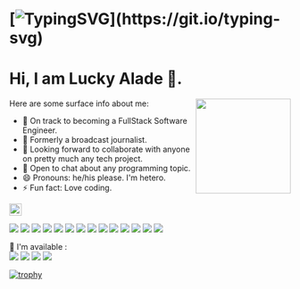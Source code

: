# [![TypingSVG](https://readme-typing-svg.demolab.com?lines=Welcome+To+My+Github+Page!;Enjoy+Your+Stay!;)](https://git.io/typing-svg)
# Hi, I am Lucky Alade 👋.

<img height="170" align="right" src="https://github-readme-stats.vercel.app/api?username=luckyalade&count_private=true&include_all_commits=true" />

Here are some surface info about me:

- 🔭 On track to becoming a FullStack Software Engineer.
- 🌱 Formerly a broadcast journalist.
- 👯 Looking forward to collaborate with anyone on pretty much any tech project.
- 💬 Open to chat about any programming topic.
- 😄 Pronouns: he/his please. I'm hetero.
- ⚡ Fun fact: Love coding.

<p align="left"> <img src="https://komarev.com/ghpvc/?username=luckyaladeprop&label=Profile%20views&color=0e75b6&style=flat" alt="ismaelkiprop" height=22/> </p>

<p>
  <img src="https://img.shields.io/badge/-Visual%20Studio%20Code-23A9F2?style=flat-square&logo=Visual%20Studio%20Code&logoColor=white"/>
  <img src="https://img.shields.io/badge/-Github-181717?style=flat-square&logo=GitHub&logoColor=white"/>
  <img src="https://img.shields.io/badge/-Git-F44D27?style=flat-square&logo=Git&logoColor=white"/>
  <img src="https://img.shields.io/badge/-Python-3776AB?style=flat-square&logo=Python&logoColor=white"/>
  <img src="https://img.shields.io/badge/-React-61DAFB?style=flat-square&logo=React&logoColor=white"/>
  <img src="https://img.shields.io/badge/-JavaScript-F7DF1E?style=flat-square&logo=JavaScript&logoColor=black"/>
  <img src="https://img.shields.io/badge/-SQL-4479A1?style=flat-square&logo=MySQL&logoColor=white"/>
  <img src="https://img.shields.io/badge/-Django-092E20?style=flat-square&logo=Django&logoColor=white"/>
  <img src="https://img.shields.io/badge/-API-009688?style=flat-square&logo=API&logoColor=white"/>
  <img src="https://img.shields.io/badge/-Bootstrap-563D7C?style=flat-square&logo=Bootstrap&logoColor=white"/>
  <img src="https://img.shields.io/badge/-Sass-CC6699?style=flat-square&logo=Sass&logoColor=white"/>
  <img src="https://img.shields.io/badge/-Node.js-417E38?style=flat-square&logo=Node.js&logoColor=white" />
  <img src="https://img.shields.io/badge/-Tailwind_CSS-38B2AC?style=flat-square&logo=Tailwind%20CSS&logoColor=white"/>
  <img src="https://img.shields.io/badge/-MongoDB-47A248?style=flat-square&logo=MongoDB&logoColor=white"/>





</p>
 
<p>
  📣 I'm available :<br/>
  <a href="mailto:luckyalade@gmail.com"><img src="https://img.shields.io/badge/e‑mail-D14836.svg?style=for-the-badge&logo=GMail&logoColor=white"/></a>
  <a href="https://instagram.com/mrstandu33"><img src="https://img.shields.io/badge/instagram-E4405F.svg?style=for-the-badge&logo=instagram&logoColor=white"/></a>
  <a href="https://www.linkedin.com/in/lucky-alade-19403477"><img src="https://img.shields.io/badge/linkedin-0077B5.svg?style=for-the-badge&logo=linkedin&logoColor=white"/></a>
  <a href="https://twitter.com/luckyalade"><img src="https://img.shields.io/badge/twitter-1DA1F2.svg?style=for-the-badge&logo=twitter&logoColor=white"/></a>
</p>
<p>
  
  [![trophy](https://github-profile-trophy.vercel.app/?username=luckyalade&theme=onedark)](https://github.com/ryo-ma/github-profile-trophy)
  
  
